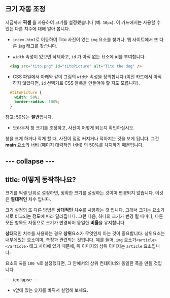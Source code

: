 ## 크기 자동 조정

지금까지 **픽셀** 을 사용하여 크기를 설정했습니다 (예: `10px`). 이 카드에서는 사용할 수 있는 다른 치수에 대해 알아 봅니다.

+ `index.html`로 이동하여 Tito 사진이 있는 `img` 요소를 찾거나, 웹 사이트에서 또 다른 `img` 태그를 찾습니다.

+ `width` 속성이 있으면 삭제하고, `id` 가 아직 없는 요소에 id를 부여합니다.

```html
  <img src="tito.png" id="titoPicture" alt="Tito the dog" />
```

+ CSS 파일에서 아래와 같이 그림의 `width` 속성을 정의합니다 (이전 카드에서 아직 하지 않았다면, `id` 선택기로 CSS 블록을 만들어야 할 지도 모릅니다).

```css
  #titoPicture {
    width: 50%;
    border-radius: 100%;
  }
```

참고: 50%는 **절반**입니다.

+ 브라우저 창 크기를 조정하고, 사진이 어떻게 되는지 확인하십시오.

창을 크게 하거나 작게 할 때, 사진이 점점 커지거나 작아지는 것을 보게 됩니다. 그건 **main** 요소의 너비 (페이지 대략적인 너비) 의 50%를 차지하기 때문입니다.

## \--- collapse \---

## title: 어떻게 동작하나요?

크기를 픽셀 단위로 설정하면, 정확한 크기를 설정하는 것이며 변경되지 않습니다. 이것은 **절대적인** 치수 입니다.

크기 설정의 또 다른 방법은 **상대적인** 치수를 사용하는 것 입니다. 그래서 크기는 요소가 서로 비교되는 정도에 따라 달라집니다. 그런 다음, 하나의 크기가 변경 될 때마다, 다른 모든 항목도 자동으로 크기가 변경되어 동일한 **비율**을 유지합니다.

**상대**적인 치수를 사용하는 경우 **상위**요소가 무엇인지 아는 것이 중요합니다. 상위요소는 내부에있는 요소이며, 측정과 관련되는 것입니다. 예를 들어, `img` 요소가`<article></article>` 태그 사이에 있기 때문에, 위 이미지의 상위 이미지는 `article` 요소입니다.

요소의 `폭`을 `100 %`로 설정했다면, 그 안에서의 상위 컨테이너와 동일한 폭을 만들 것입니다.

\--- /collapse \---

+ `%`앞에 있는 숫자를 바꿔서 실험해 보세요.